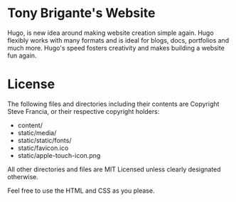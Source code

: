 # Tony Brigante's Website

Hugo, is new idea around making website creation simple again. Hugo
flexibly works with many formats and is ideal for blogs, docs,
portfolios and much more. Hugo's speed fosters creativity and makes
building a website fun again.

# License

The following files and directories including their contents are Copyright Steve Francia, or
their respective copyright holders:

* content/
* static/media/
* static/static/fonts/
* static/favicon.ico
* static/apple-touch-icon.png

All other directories and files are MIT Licensed unless clearly
designated otherwise.

Feel free to use the HTML and CSS as you please.
